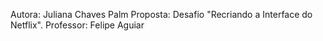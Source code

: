 Autora: Juliana Chaves Palm
Proposta: Desafio "Recriando a Interface do Netflix".
Professor: Felipe Aguiar
